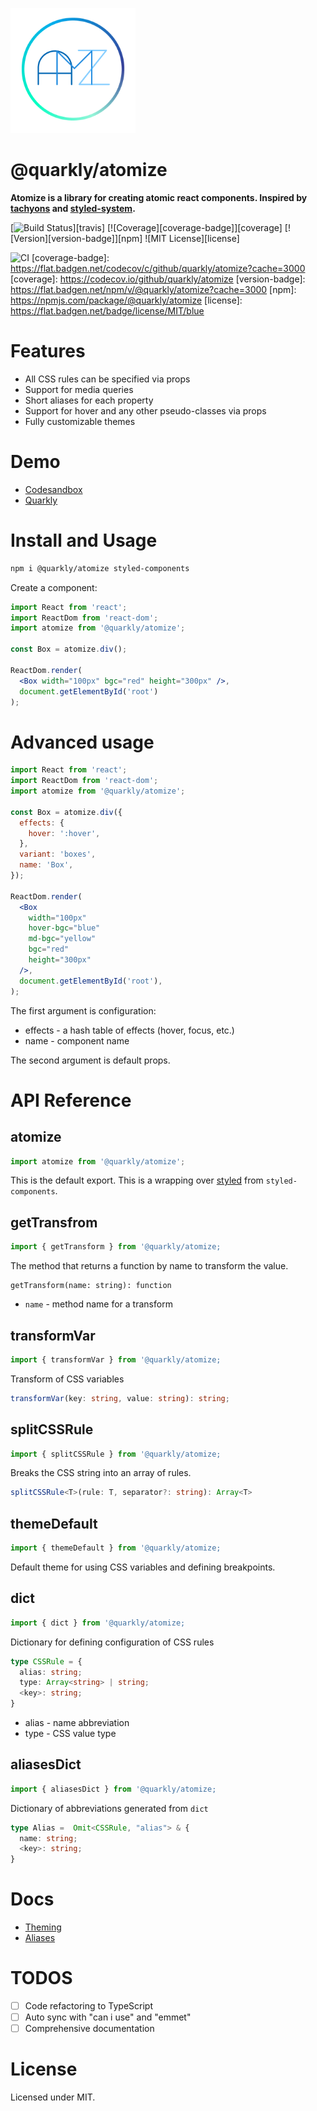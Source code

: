 <p>
  <img src="docs/logo.png" width="200px" alt="quarkly atomize">
</p>
<h1> @quarkly/atomize </h1>

<b>Atomize is a library for creating atomic react components.
Inspired by <a href="http://tachyons.io/" target="_blank">tachyons</a> and <a href="https://github.com/styled-system/styled-system" target="_blank">styled-system</a>.</b>


[![Build Status][badge]][travis]
[![Coverage][coverage-badge]][coverage]
[![Version][version-badge]][npm]
![MIT License][license]

[badge]: https://flat.badgen.net/travis/quarkly/atomize/master?cache=3000
![CI](https://github.com/quarkly/atomize/workflows/CI/badge.svg?branch=master)
[coverage-badge]: https://flat.badgen.net/codecov/c/github/quarkly/atomize?cache=3000
[coverage]: https://codecov.io/github/quarkly/atomize
[version-badge]: https://flat.badgen.net/npm/v/@quarkly/atomize?cache=3000
[npm]: https://npmjs.com/package/@quarkly/atomize
[license]: https://flat.badgen.net/badge/license/MIT/blue

# Features

- All CSS rules can be specified via props
- Support for media queries
- Short aliases for each property
- Support for hover and any other pseudo-classes via props
- Fully customizable themes

# Demo

- [Codesandbox](https://codesandbox.io/s/atomize-demo-skhjw?file=/src/Example.js)
- [Quarkly](https://quarkly.io)

# Install and Usage

```sh
npm i @quarkly/atomize styled-components
```

Create a component:

```jsx
import React from 'react';
import ReactDom from 'react-dom';
import atomize from '@quarkly/atomize';

const Box = atomize.div();

ReactDom.render(
  <Box width="100px" bgc="red" height="300px" />,
  document.getElementById('root')
);
```

# Advanced usage

```jsx
import React from 'react';
import ReactDom from 'react-dom';
import atomize from '@quarkly/atomize';

const Box = atomize.div({
  effects: {
    hover: ':hover',
  },
  variant: 'boxes',
  name: 'Box',
});

ReactDom.render(
  <Box
    width="100px"
    hover-bgc="blue"
    md-bgc="yellow"
    bgc="red"
    height="300px"
  />,
  document.getElementById('root'),
);
```
The first argument is configuration:

- effects - a hash table of effects (hover, focus, etc.)
- name - component name

The second argument is default props.

# API Reference

## atomize

```jsx
import atomize from '@quarkly/atomize';
```

This is the default export. This is a wrapping over [styled]((https://styled-components.com/docs/api#styled)) from `styled-components`.

## getTransfrom
```jsx
import { getTransform } from '@quarkly/atomize;
```
The method that returns a function by name to transform the value.

```tsx
getTransform(name: string): function
```
* `name` - method name for a transform

## transformVar
```jsx
import { transformVar } from '@quarkly/atomize;
```
Transform of CSS variables

```ts
transformVar(key: string, value: string): string;
```

## splitCSSRule
```jsx
import { splitCSSRule } from '@quarkly/atomize;
```
Breaks the CSS string into an array of rules.

```ts
splitCSSRule<T>(rule: T, separator?: string): Array<T>
```

## themeDefault
```jsx
import { themeDefault } from '@quarkly/atomize;
```
Default theme for using CSS variables and defining breakpoints.

## dict
```jsx
import { dict } from '@quarkly/atomize;
```
Dictionary for defining configuration of CSS rules 

```ts
type CSSRule = {
  alias: string;
  type: Array<string> | string;
  <key>: string;
}
```
* alias - name abbreviation
* type - CSS value type

## aliasesDict
```jsx
import { aliasesDict } from '@quarkly/atomize;
```
Dictionary of abbreviations generated from `dict`

```ts
type Alias =  Omit<CSSRule, "alias"> & {
  name: string;
  <key>: string;
}
```

# Docs

- [Theming](https://github.com/quarkly/theme)
- [Aliases](docs/aliases.md)

# TODOS

- [ ] Code refactoring to TypeScript
- [ ] Auto sync with "can i use" and "emmet"
- [ ] Comprehensive documentation

# License

Licensed under MIT.
